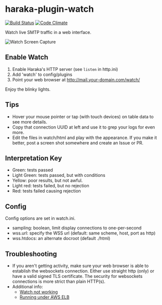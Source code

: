 # haraka-plugin-watch

[![Build Status][ci-img]][ci-url]
[![Code Climate][clim-img]][clim-url]

Watch live SMTP traffic in a web interface.

![Watch Screen Capture](http://www.tnpi.net/internet/mail/haraka-watch.png)

## Enable Watch

1. Enable Haraka's HTTP server (see `listen` in http.ini)
2. Add 'watch' to config/plugins
3. Point your web browser at http://mail.your-domain.com/watch/

Enjoy the blinky lights.

## Tips

- Hover your mouse pointer or tap (with touch devices) on table data to see more details.
- Copy that connection UUID at left and use it to grep your logs for even more.
- Edit the files in watch/html and play with the appearance. If you make it
  better, post a screen shot somewhere and create an Issue or PR.

## Interpretation Key

- Green: tests passed
- Light Green: tests passed, but with conditions
- Yellow: poor results, but not awful.
- Light red: tests failed, but no rejection
- Red: tests failed causing rejection

## Config

Config options are set in watch.ini.

- sampling: boolean, limit display connections to one-per-second
- wss.url: specify the WSS url (default: same scheme, host, port as http)
- wss.htdocs: an alternate docroot (default ./html)

## Troubleshooting

- If you aren't getting activity, make sure your web browser is able to establish the websockets connection. Either use straight http (only) or have a valid signed TLS certificate. The security for websockets connections is more strict than plain HTTP(s).
- Additional info:
  - [Watch not working](https://github.com/haraka/Haraka/issues/2385)
  - [Running under AWS ELB](https://github.com/haraka/haraka-plugin-watch/issues/2)

[ci-img]: https://github.com/haraka/haraka-plugin-watch/actions/workflows/ci.yml/badge.svg
[ci-url]: https://github.com/haraka/haraka-plugin-watch/actions/workflows/ci.yml
[clim-img]: https://codeclimate.com/github/haraka/haraka-plugin-watch/badges/gpa.svg
[clim-url]: https://codeclimate.com/github/haraka/haraka-plugin-watch
